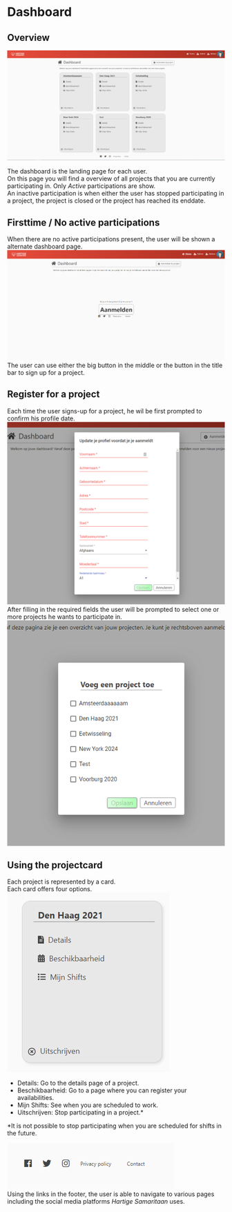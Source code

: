 ﻿# Dashboard
## Overview
![image](../images/Dashboard/Dashboard.png)


The dashboard is the landing page for each user.  
On this page you will find a overview of all projects that you are currently participating in.
Only *Active* participations are show.  
An inactive participation is when either the user has stopped participating in a project, the project is closed or the project has reached its enddate.

## Firsttime / No active participations
When there are no active participations present, the user will be shown a alternate dashboard page.
![image](../images/Dashboard/Dashboard2.png)
The user can use either the big button in the middle or the button in the title bar to sign up for a project.

## Register for a project
Each time the user signs-up for a project, he  wil be first prompted to confirm his profile date.  
![image](../images/Dashboard/confimprofile.png)
After filling in the required fields the user will be prompted to select one or more projects he wants to participate in.
![image](../images/Dashboard/selectprojects.png)

## Using the projectcard
Each project is represented by a card.  
Each card offers four options.  
![image](../images/Dashboard/projectcard.png)

- Details: Go to the details page of a project.
- Beschikbaarheid: Go to a page where you can register your availabilities.
- Mijn Shifts: See when you are scheduled to work.
- Uitschrijven: Stop participating in a project.*

*It is not possible to stop participating when you are scheduled for shifts in the future.

![image](../images/Dashboard/footer.png)  
Using the links in the footer, the user is able to navigate to various pages including the social media platforms *Hartige Samaritaan* uses. 
